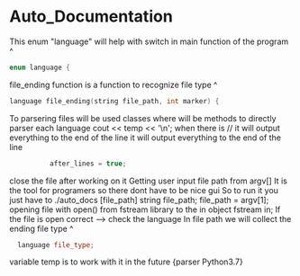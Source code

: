 # Auto_Documentation
 This enum "language" will help with switch in main function of the program ^ 
```cpp
enum language {
```
 file_ending function is a function to recognize file type ^ 
```cpp
language file_ending(string file_path, int marker) {
```
 To parsering files will be used classes where will be methods 
 to directly parser each language 
cout << temp << '\n';
 when there is // it will output everything to the end of the line
 it will output everything to the end of the line
```cpp
          after_lines = true;
```
 close the file after working on it
 Getting user input file path from argv[] 
 It is the tool for programers so there dont have to be nice gui 
 So to run it you just have to ./auto_docs [file_path] 
string file_path;
  file_path = argv[1];
 opening file with open() from fstream library to the in object 
fstream in;
 If the file is open correct --> check the language 
 In file path we will collect the ending file type ^ 
```cpp
  language file_type;
```
 variable temp is to work with it in the future 
 {parser Python3.7}
